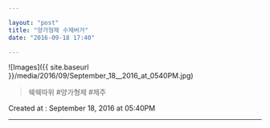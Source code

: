 ```yaml
---

layout: "post"  
title: "양가형제 수제버거"  
date: "2016-09-18 17:40"

---
```


![Images]({{ site.baseurl }}/media/2016/09/September_18__2016_at_0540PM.jpg)

> 쉑쉑따위 #양가형제 #제주

Created at : September 18, 2016 at 05:40PM

---
